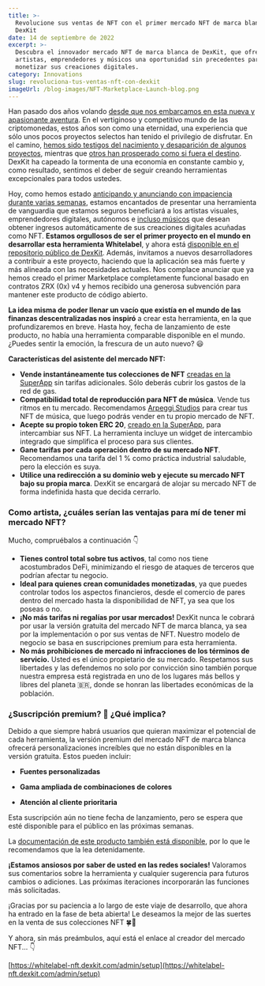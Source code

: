 ```yaml
---
title: >-
  Revolucione sus ventas de NFT con el primer mercado NFT de marca blanca de
  DexKit
date: 14 de septiembre de 2022
excerpt: >-
  Descubra el innovador mercado NFT de marca blanca de DexKit, que ofrece a
  artistas, emprendedores y músicos una oportunidad sin precedentes para
  monetizar sus creaciones digitales.
category: Innovations
slug: revoluciona-tus-ventas-nft-con-dexkit
imageUrl: /blog-images/NFT-Marketplace-Launch-blog.png
---
```

Han pasado dos años volando [desde que nos embarcamos en esta nueva y apasionante aventura](https://www.youtube.com/watch?v=plcjq7ZZRC4). En el vertiginoso y competitivo mundo de las criptomonedas, estos años son como una eternidad, una experiencia que sólo unos pocos proyectos selectos han tenido el privilegio de disfrutar. En el camino, [hemos sido testigos del nacimiento y desaparición de algunos proyectos](https://thebitcoinnews.com/abandoned-and-scam-projects-top-list-of-dead-cryptos-analysis/), mientras que [otros han prosperado como si fuera el destino](https://www.fool.com/investing/2022/06/24/why-polygon-is-soaring-today/). DexKit ha capeado la tormenta de una economía en constante cambio y, como resultado, sentimos el deber de seguir creando herramientas excepcionales para todos ustedes.

Hoy, como hemos estado [anticipando y anunciando con impaciencia durante varias semanas](https://twitter.com/dexkit/status/1560642826131492865), estamos encantados de presentar una herramienta de vanguardia que estamos seguros beneficiará a los artistas visuales, emprendedores digitales, autónomos e [incluso músicos](https://twitter.com/dexkit/status/1562767468334305280) que desean obtener ingresos automáticamente de sus creaciones digitales acuñadas como NFT. **Estamos orgullosos de ser el primer proyecto en el mundo en desarrollar esta herramienta Whitelabel**, y ahora está [disponible en el repositorio público de DexKit](https://github.com/DexKit/open-nft-marketplace/). Además, invitamos a nuevos desarrolladores a contribuir a este proyecto, haciendo que la aplicación sea más fuerte y más alineada con las necesidades actuales. Nos complace anunciar que ya hemos creado el primer Marketplace completamente funcional basado en contratos ZRX (0x) v4 y hemos recibido una generosa subvención para mantener este producto de código abierto.

**La idea misma de poder llenar un vacío que existía en el mundo de las finanzas descentralizadas nos inspiró** a crear esta herramienta, en la que profundizaremos en breve. Hasta hoy, fecha de lanzamiento de este producto, no había una herramienta comparable disponible en el mundo. ¿Puedes sentir la emoción, la frescura de un auto nuevo? 😃

**Características del asistente del mercado NFT:**

* **Vende instantáneamente tus colecciones de NFT** [creadas en la SuperApp](https://app.dexkit.com/wizard/deploy/collection) sin tarifas adicionales. Sólo deberás cubrir los gastos de la red de gas.
* **Compatibilidad total de reproducción para NFT de música**. Vende tus ritmos en tu mercado. Recomendamos [Arpeggi Studios](https://arpeggi.io/) para crear tus NFT de música, que luego podrás vender en tu propio mercado de NFT.
* **Acepte su propio token ERC 20**, [creado en la SuperApp](https://app.dexkit.com/wizard/deploy/token), para intercambiar sus NFT. La herramienta incluye un widget de intercambio integrado que simplifica el proceso para sus clientes.
* **Gane tarifas por cada operación dentro de su mercado NFT**. Recomendamos una tarifa del 1 % como práctica industrial saludable, pero la elección es suya.
* **Utilice una redirección a su dominio web y ejecute su mercado NFT bajo su propia marca**. DexKit se encargará de alojar su mercado NFT de forma indefinida hasta que decida cerrarlo.

### Como artista, ¿cuáles serían las ventajas para mí de tener mi mercado NFT?

Mucho, compruébalos a continuación 👇

* **Tienes control total sobre tus activos**, tal como nos tiene acostumbrados DeFi, minimizando el riesgo de ataques de terceros que podrían afectar tu negocio.
* **Ideal para quienes crean comunidades monetizadas**, ya que puedes controlar todos los aspectos financieros, desde el comercio de pares dentro del mercado hasta la disponibilidad de NFT, ya sea que los poseas o no.
* **¡No más tarifas ni regalías por usar mercados!** DexKit nunca le cobrará por usar la versión gratuita del mercado NFT de marca blanca, ya sea por la implementación o por sus ventas de NFT. Nuestro modelo de negocio se basa en suscripciones premium para esta herramienta.
* **No más prohibiciones de mercado ni infracciones de los términos de servicio.** Usted es el único propietario de su mercado. Respetamos sus libertades y las defendemos no solo por convicción sino también porque nuestra empresa está registrada en uno de los lugares más bellos y libres del planeta 🇧🇷, donde se honran las libertades económicas de la población.

### ¿Suscripción premium? 👀 ¿Qué implica?

Debido a que siempre habrá usuarios que quieran maximizar el potencial de cada herramienta, la versión premium del mercado NFT de marca blanca ofrecerá personalizaciones increíbles que no están disponibles en la versión gratuita. Estos pueden incluir:

* **Fuentes personalizadas**

* **Gama ampliada de combinaciones de colores**

* **Atención al cliente prioritaria**

Esta suscripción aún no tiene fecha de lanzamiento, pero se espera que esté disponible para el público en las próximas semanas.

La [documentación de este producto también está disponible](https://docs.dexkit.com/defi-products/nft-marketplace/overview), por lo que le recomendamos que la lea detenidamente.

**¡Estamos ansiosos por saber de usted en las redes sociales!** Valoramos sus comentarios sobre la herramienta y cualquier sugerencia para futuros cambios o adiciones. Las próximas iteraciones incorporarán las funciones más solicitadas.

¡Gracias por su paciencia a lo largo de este viaje de desarrollo, que ahora ha entrado en la fase de beta abierta! Le deseamos la mejor de las suertes en la venta de sus colecciones NFT 🍀🤞

Y ahora, sin más preámbulos, aquí está el enlace al creador del mercado NFT... 👇

[https://whitelabel-nft.dexkit.com/admin/setup](https://whitelabel-nft.dexkit.com/admin/setup)
